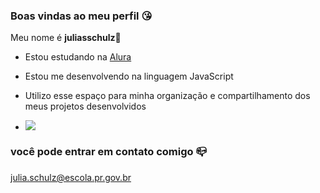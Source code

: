 ### Boas vindas ao meu perfil 😘
Meu nome é **juliasschulz**🍒

- Estou estudando na [Alura](https://alura.com.br)
- Estou me desenvolvendo na linguagem JavaScript
- Utilizo esse espaço para minha organização e compartilhamento dos meus projetos desenvolvidos

- ![](https://media1.tenor.com/m/MTpXUrwFNtMAAAAC/barbie-sunglasses.gif)
### você pode entrar em contato comigo 📪
julia.schulz@escola.pr.gov.br
